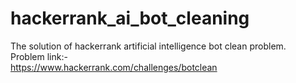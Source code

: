 # hackerrank_ai_bot_cleaning
The solution of hackerrank artificial intelligence bot clean problem.
<br>Problem link:- <br>
https://www.hackerrank.com/challenges/botclean
